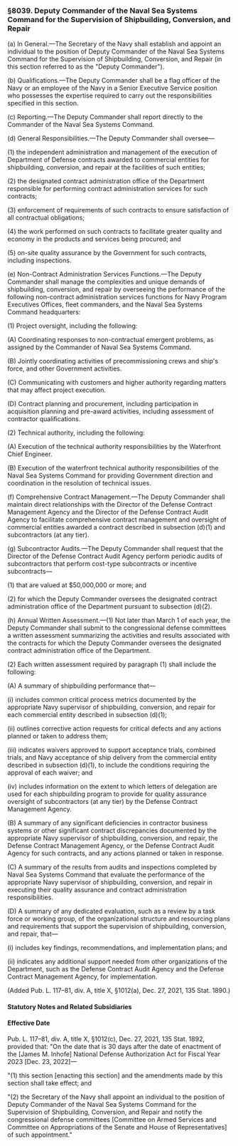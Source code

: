 ### §8039. Deputy Commander of the Naval Sea Systems Command for the Supervision of Shipbuilding, Conversion, and Repair ###

(a) In General.—The Secretary of the Navy shall establish and appoint an individual to the position of Deputy Commander of the Naval Sea Systems Command for the Supervision of Shipbuilding, Conversion, and Repair (in this section referred to as the "Deputy Commander").

(b) Qualifications.—The Deputy Commander shall be a flag officer of the Navy or an employee of the Navy in a Senior Executive Service position who possesses the expertise required to carry out the responsibilities specified in this section.

(c) Reporting.—The Deputy Commander shall report directly to the Commander of the Naval Sea Systems Command.

(d) General Responsibilities.—The Deputy Commander shall oversee—

(1) the independent administration and management of the execution of Department of Defense contracts awarded to commercial entities for shipbuilding, conversion, and repair at the facilities of such entities;

(2) the designated contract administration office of the Department responsible for performing contract administration services for such contracts;

(3) enforcement of requirements of such contracts to ensure satisfaction of all contractual obligations;

(4) the work performed on such contracts to facilitate greater quality and economy in the products and services being procured; and

(5) on-site quality assurance by the Government for such contracts, including inspections.

(e) Non-Contract Administration Services Functions.—The Deputy Commander shall manage the complexities and unique demands of shipbuilding, conversion, and repair by overseeing the performance of the following non-contract administration services functions for Navy Program Executives Offices, fleet commanders, and the Naval Sea Systems Command headquarters:

(1) Project oversight, including the following:

(A) Coordinating responses to non-contractual emergent problems, as assigned by the Commander of Naval Sea Systems Command.

(B) Jointly coordinating activities of precommissioning crews and ship's force, and other Government activities.

(C) Communicating with customers and higher authority regarding matters that may affect project execution.

(D) Contract planning and procurement, including participation in acquisition planning and pre-award activities, including assessment of contractor qualifications.

(2) Technical authority, including the following:

(A) Execution of the technical authority responsibilities by the Waterfront Chief Engineer.

(B) Execution of the waterfront technical authority responsibilities of the Naval Sea Systems Command for providing Government direction and coordination in the resolution of technical issues.

(f) Comprehensive Contract Management.—The Deputy Commander shall maintain direct relationships with the Director of the Defense Contract Management Agency and the Director of the Defense Contract Audit Agency to facilitate comprehensive contract management and oversight of commercial entities awarded a contract described in subsection (d)(1) and subcontractors (at any tier).

(g) Subcontractor Audits.—The Deputy Commander shall request that the Director of the Defense Contract Audit Agency perform periodic audits of subcontractors that perform cost-type subcontracts or incentive subcontracts—

(1) that are valued at $50,000,000 or more; and

(2) for which the Deputy Commander oversees the designated contract administration office of the Department pursuant to subsection (d)(2).

(h) Annual Written Assessment.—(1) Not later than March 1 of each year, the Deputy Commander shall submit to the congressional defense committees a written assessment summarizing the activities and results associated with the contracts for which the Deputy Commander oversees the designated contract administration office of the Department.

(2) Each written assessment required by paragraph (1) shall include the following:

(A) A summary of shipbuilding performance that—

(i) includes common critical process metrics documented by the appropriate Navy supervisor of shipbuilding, conversion, and repair for each commercial entity described in subsection (d)(1);

(ii) outlines corrective action requests for critical defects and any actions planned or taken to address them;

(iii) indicates waivers approved to support acceptance trials, combined trials, and Navy acceptance of ship delivery from the commercial entity described in subsection (d)(1), to include the conditions requiring the approval of each waiver; and

(iv) includes information on the extent to which letters of delegation are used for each shipbuilding program to provide for quality assurance oversight of subcontractors (at any tier) by the Defense Contract Management Agency.

(B) A summary of any significant deficiencies in contractor business systems or other significant contract discrepancies documented by the appropriate Navy supervisor of shipbuilding, conversion, and repair, the Defense Contract Management Agency, or the Defense Contract Audit Agency for such contracts, and any actions planned or taken in response.

(C) A summary of the results from audits and inspections completed by Naval Sea Systems Command that evaluate the performance of the appropriate Navy supervisor of shipbuilding, conversion, and repair in executing their quality assurance and contract administration responsibilities.

(D) A summary of any dedicated evaluation, such as a review by a task force or working group, of the organizational structure and resourcing plans and requirements that support the supervision of shipbuilding, conversion, and repair, that—

(i) includes key findings, recommendations, and implementation plans; and

(ii) indicates any additional support needed from other organizations of the Department, such as the Defense Contract Audit Agency and the Defense Contract Management Agency, for implementation.

(Added Pub. L. 117–81, div. A, title X, §1012(a), Dec. 27, 2021, 135 Stat. 1890.)

#### **Statutory Notes and Related Subsidiaries** ####

#### Effective Date ####

Pub. L. 117–81, div. A, title X, §1012(c), Dec. 27, 2021, 135 Stat. 1892, provided that: "On the date that is 30 days after the date of enactment of the [James M. Inhofe] National Defense Authorization Act for Fiscal Year 2023 [Dec. 23, 2022]—

"(1) this section [enacting this section] and the amendments made by this section shall take effect; and

"(2) the Secretary of the Navy shall appoint an individual to the position of Deputy Commander of the Naval Sea Systems Command for the Supervision of Shipbuilding, Conversion, and Repair and notify the congressional defense committees [Committee on Armed Services and Committee on Appropriations of the Senate and House of Representatives] of such appointment."